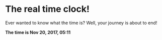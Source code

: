 # The real time clock!

Ever wanted to know what the time is? Well, your journey is about to end!

**The time is Nov 20, 2017, 05:11**